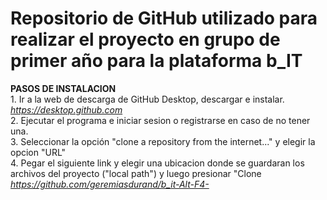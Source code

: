 # Repositorio de GitHub utilizado para realizar el proyecto en grupo de primer año para la plataforma b_IT

**PASOS DE INSTALACION**  
    1. Ir a la web de descarga de GitHub Desktop, descargar e instalar.  
    *https://desktop.github.com*  
    2. Ejecutar el programa e iniciar sesion o registrarse en caso de no tener una.  
    3. Seleccionar la opción "clone a repository from the internet..." y elegir la opcion "URL"  
    4. Pegar el siguiente link y elegir una ubicacion donde se guardaran los archivos del proyecto ("local path") y luego presionar "Clone
    *https://github.com/geremiasdurand/b_it-Alt-F4-*
